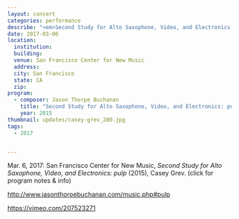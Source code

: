 ```yaml
---
layout: concert
categories: performance
describe: "<em>Second Study for Alto Saxophone, Video, and Electronics: pulp</em> (2015), Casey Grev."
date: 2017-03-06
location:
  institution:
  building:
  venue: San Francisco Center for New Music
  address:
  city: San Francisco
  state: CA
  zip:
program:
  - composer: Jason Thorpe Buchanan
    title: "Second Study for Alto Saxophone, Video, and Electronics: pulp"
    year: 2015
thumbnail: updates/casey-grev_280.jpg
tags:
  - 2017


---
```


Mar. 6, 2017: San Francisco Center for New Music, *Second Study for Alto Saxophone, Video, and Electronics: pulp* (2015), Casey Grev. (click for program notes & info)

http://www.jasonthorpebuchanan.com/music.php#pulp

https://vimeo.com/207523271
